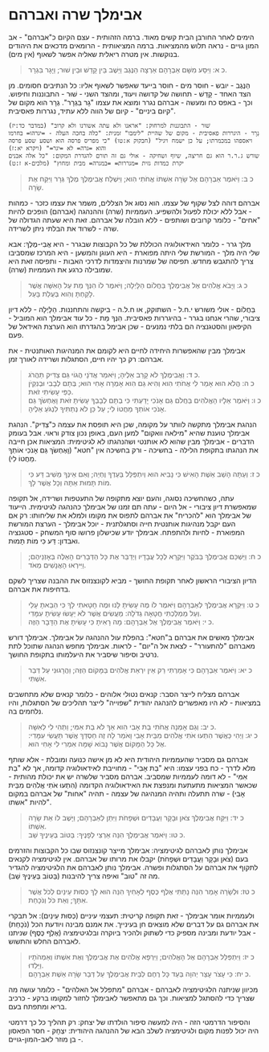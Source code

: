 # אבימלך שרה ואברהם

הימים לאחר החורבן הבית קשים מאוד.
ברמה הזהותית - עצם הקיום כ"אברהם" - אב המון גויים - נראה תלוש מהמציאות.
ברמה המציאותית - הרומאים מדכאים את היהודים בנוקשות.
אין מטרה ריאלית שאליה אפשר לשאוף (אין מים).

> כ א: וַיִּסַּע מִשָּׁם אַבְרָהָם אַרְצָה הַנֶּגֶב וַיֵּשֶׁב בֵּין קָדֵשׁ וּבֵין שׁוּר; וַיָּגָר בִּגְרָר.  

הַנֶּגֶב - יובש - חוסר מים - חוסר בייעד שאפשר לשאוף אליו: כל הנתיבים חסומים.
מן הצד האחד - קָדֵשׁ - תחושה של קדושה ויעוד, ומהצד השני - שׁוּר - התבוננות וחיפוש.
וכך - באפס כח ומעשה - אברהם נגרר ומוצא את עצמו "גָר בִּגְרָר".
גְרָר הוא מקום של "קיום ביניים" - קיום של הווה ללא עתיד, נגררות פאסיבית.

```lexical
שׁוּר - התבוננות למרחוק: "אראנו ולא עתה אשורנו ולא קרוב" (במדבר כד:יז)
גְרָר - היגררות פאסיבית - מקום של שהיית "לימבו" זמנית: "כלה בחכה העלה - =יגרהו= בחרמו ויאספהו במכמרתו; על כן ישמח ויגיל" (חבקוק א:טו) "כי מפריס פרסה הוא ושסע שסע פרסה והוא =גרה= לא =יגר=" (ויקרא יא:ז)
שורש ג.ר.ר הוא גם חריצה, שיוף ושחיקה - אולי גם זה תורם להגדרת המקום: "כל אלה אבנים יקרת כמדות גזית =מגררות= =במגרה= מבית ומחוץ" (מלכים-א ז:ט)
```

> כ ב: וַיֹּאמֶר אַבְרָהָם אֶל שָׂרָה אִשְׁתּוֹ אֲחֹתִי הִוא; וַיִּשְׁלַח אֲבִימֶלֶךְ מֶלֶךְ גְּרָר וַיִּקַּח אֶת שָׂרָה.  

אברהם דוהה לצל שקוף של עצמו.
הוא נסוג אל הצללים, משמר את עצמו כזכר - כמהות - אבל ללא יכולת לפעול ולהשפיע.
העממיות (שרה) וההנהגה (אברהם) הופכים להיות "אחים" - כלומר קרובים ושותפים - ללא הובלה של אברהם.
זאת היא שעתה הגדולה של שרה - לשרוד את הבלתי ניתן לשרידה.

מלך גרר - כלומר האידאולוגיה הכוללת של כל הקבוצות שבגרר - היא אֲבִי-מֶלֶךְ: אבא שלי היה מלך - המורשת שלי היתה מפוארת - היא העוגן והמשען - היא המרכז שמסביבו צריך להתגבש מחדש.
תפיסה של שמרנות והיצמדות לדרכי האבות - ותפיסה זאת היא שמובילה כרגע את העממיות (שרה).

> כ ג: וַיָּבֹא אֱלֹהִים אֶל אֲבִימֶלֶךְ בַּחֲלוֹם הַלָּיְלָה; וַיֹּאמֶר לוֹ הִנְּךָ מֵת עַל הָאִשָּׁה אֲשֶׁר לָקַחְתָּ וְהִוא בְּעֻלַת בָּעַל.  

בַּחֲלוֹם - אולי משורש י.ח.ל - השתוקק, או ח.ל.ה - ביקשה והתחננות.
הַלָּיְלָה - ללא דיון ציבורי, שהרי אנחנו בגרר - בהיגררות פאסיבית.
הִנְּךָ מֵת - כל עוד אבימלך הוא המוביל - הקיפאון והסטגנציה הם בלתי נמנעים - שכן אבימל בהגדרתו הוא הערצת האידאל של פעם.

אבימלך מבין שהאפשרות היחידה לחיים היא לקומם את המנהיגות האותנטית - את אברהם: רק כך יהיו חיים, הסתגלות ושרידה לאורך זמן.

> כ ד: וַאֲבִימֶלֶךְ לֹא קָרַב אֵלֶיהָ; וַיֹּאמַר אֲדֹנָי הֲגוֹי גַּם צַדִּיק תַּהֲרֹג.  
> כ ה: הֲלֹא הוּא אָמַר לִי אֲחֹתִי הִוא וְהִיא גַם הִוא אָמְרָה אָחִי הוּא; בְּתָם לְבָבִי וּבְנִקְיֹן כַּפַּי עָשִׂיתִי זֹאת.  
> כ ו: וַיֹּאמֶר אֵלָיו הָאֱלֹהִים בַּחֲלֹם גַּם אָנֹכִי יָדַעְתִּי כִּי בְתָם לְבָבְךָ עָשִׂיתָ זֹּאת וָאֶחְשֹׂךְ גַּם אָנֹכִי אוֹתְךָ מֵחֲטוֹ לִי; עַל כֵּן לֹא נְתַתִּיךָ לִנְגֹּעַ אֵלֶיהָ.  

הנהגת אבימלך מתקשה לוותר על מקומה, שכן היא תופסת את עצמה כ"צַדִּיק".
הנהגת אבימלך טוענת שהיא "מילאה וואקום" למען העם, באופן נכון צודק וראוי.
אבל בעומק הדברים - אבימלך מבין שהוא לא אותנטי ושהנהגתו לא לגיטימית: המציאות אכן חייבה את הנהגתו בתקופת הלילה - בחשיכה - ורק בחשיכה אין "חטא" (וָאֶחְשֹׂךְ גַּם אָנֹכִי אוֹתְךָ מֵחֲטוֹ לִי).

> כ ז: וְעַתָּה הָשֵׁב אֵשֶׁת הָאִישׁ כִּי נָבִיא הוּא וְיִתְפַּלֵּל בַּעַדְךָ וֶחְיֵה; וְאִם אֵינְךָ מֵשִׁיב דַּע כִּי מוֹת תָּמוּת אַתָּה וְכָל אֲשֶׁר לָךְ.  

עתה, כשהחשיכה נסוגה, והעם יוצא מתקופה של התעטפות ושרידה, אל תקופה שמאפשרת דיון ציבורי - אל היום - עתה תם זמנו של אבימלך כהנהגה לגיטימית.
הייעוד של אבימלך הוא "להכריח" את אברהם לתפוס את מקומו ולמלא את שליחותו: רק אם העם יקבל מנהיגות אותנטית חייה וסתגלתנית - יוכל אבימלך - הערצת המורשת המפוארת - לחיות ולהתפתח.
אבימלך יודע שכישלון פרושו סוף המשחק - סטגנציה ואבדון: דַּע כִּי מוֹת תָּמוּת.

> כ ח: וַיַּשְׁכֵּם אֲבִימֶלֶךְ בַּבֹּקֶר וַיִּקְרָא לְכָל עֲבָדָיו וַיְדַבֵּר אֶת כָּל הַדְּבָרִים הָאֵלֶּה בְּאָזְנֵיהֶם; וַיִּירְאוּ הָאֲנָשִׁים מְאֹד.  

הדיון הציבורי הראשון לאחר תקופת החושך - מביא לקונצנזוס את ההבנה שצריך לשקם בדחיפות את אברהם.

> כ ט: וַיִּקְרָא אֲבִימֶלֶךְ לְאַבְרָהָם וַיֹּאמֶר לוֹ מֶה עָשִׂיתָ לָּנוּ וּמֶה חָטָאתִי לָךְ כִּי הֵבֵאתָ עָלַי וְעַל מַמְלַכְתִּי חֲטָאָה גְדֹלָה: מַעֲשִׂים אֲשֶׁר לֹא יֵעָשׂוּ עָשִׂיתָ עִמָּדִי.  
> כ י: וַיֹּאמֶר אֲבִימֶלֶךְ אֶל אַבְרָהָם: מָה רָאִיתָ כִּי עָשִׂיתָ אֶת הַדָּבָר הַזֶּה.  

אבימלך מאשים את אברהם ב"חטא": בהפלת עול ההנהגה על אבימלך.
אבימלך דורש מאברהם "להתעורר" - לצאת אל ה"יום" - לראות.
אבימלך מחפש הנהגה שתוכל לתת נרטיב וסיפור שיסביר את היעלמותו בתקופת החושך.

> כ יא: וַיֹּאמֶר אַבְרָהָם כִּי אָמַרְתִּי רַק אֵין יִרְאַת אֱלֹהִים בַּמָּקוֹם הַזֶּה; וַהֲרָגוּנִי עַל דְּבַר אִשְׁתִּי.  

אברהם מצליח לייצר הסבר:
קנאים נטולי אלוהים - כלומר קנאים שלא מתחשבים במציאות - לא היו מאפשרים להנהגה יהודית "שפוייה" לייצר תהליכים של הסתגלות, והיו נלחמים בה.

> כ יב: וְגַם אָמְנָה אֲחֹתִי בַת אָבִי הִוא אַךְ לֹא בַת אִמִּי; וַתְּהִי לִי לְאִשָּׁה.  
> כ יג: וַיְהִי כַּאֲשֶׁר הִתְעוּ אֹתִי אֱלֹהִים מִבֵּית אָבִי וָאֹמַר לָהּ זֶה חַסְדֵּךְ אֲשֶׁר תַּעֲשִׂי עִמָּדִי: אֶל כָּל הַמָּקוֹם אֲשֶׁר נָבוֹא שָׁמָּה אִמְרִי לִי אָחִי הוּא.  

אברהם גם מסביר שהעממיות היהודית היא לא מן אישה כנועה ומובלת - אלא שותף מלא לדרך - כח בפני עצמו: היא "בַת אָבִי" - מחוייבת לאידאולוגיה קדומה, אך לא "בַת אִמִּי" - לא דומה לעממיות שמסביב.
אברהם מסביר שלשרה יש את יכולת מהותית - שכאשר המציאות מתעתעת ומנפצת את האידאולוגיה הקדומה (הִתְעוּ אֹתִי אֱלֹהִים מִבֵּית אָבִי) - שרה תתעלה ותהיה המנהיגה של עצמה - תהיה "אחות" של אברהם במקום להיות "אשתו".

> כ יד: וַיִּקַּח אֲבִימֶלֶךְ צֹאן וּבָקָר וַעֲבָדִים וּשְׁפָחֹת וַיִּתֵּן לְאַבְרָהָם; וַיָּשֶׁב לוֹ אֵת שָׂרָה אִשְׁתּוֹ.  
> כ טו: וַיֹּאמֶר אֲבִימֶלֶךְ הִנֵּה אַרְצִי לְפָנֶיךָ: בַּטּוֹב בְּעֵינֶיךָ שֵׁב.  

אבימלך נותן לאברהם לגיטימציה: אבימלך מייצר קונצנזוס שבו כל הקבוצות והזרמים בעם (צֹאן וּבָקָר וַעֲבָדִים וּשְׁפָחֹת) יקבלו את מרותו של אברהם. אין לגיטימציה לקנאים לתקוף את אברהם על הסתגלות ופשרה.
אבימלך נותן לאברהם את הלגיטימציה להגדיר מה זה "טוב" ואיפה צריך להיבנות (בַּטּוֹב בְּעֵינֶיךָ שֵׁב).

> כ טז: וּלְשָׂרָה אָמַר הִנֵּה נָתַתִּי אֶלֶף כֶּסֶף לְאָחִיךְ הִנֵּה הוּא לָךְ כְּסוּת עֵינַיִם לְכֹל אֲשֶׁר אִתָּךְ; וְאֵת כֹּל וְנֹכָחַת.  

ולעממיות אומר אבימלך - זאת תקופה קריטית: תעצמי עיניים (כְּסוּת עֵינַיִם): אל תבקרי את אברהם גם על דברים שלא מוצאים חן בעינייך. את אמנם מבינה ויודעת הכל (נֹכָחַת) - אבל יודעת ומבינה מספיק כדי לשתוק ולהכיר ביוקרה ובלגיטימציה (אֶלֶף כֶּסֶף) שניתנו לאברהם החלש והתשוש.

> כ יז: וַיִּתְפַּלֵּל אַבְרָהָם אֶל הָאֱלֹהִים; וַיִּרְפָּא אֱלֹהִים אֶת אֲבִימֶלֶךְ וְאֶת אִשְׁתּוֹ וְאַמְהֹתָיו וַיֵּלֵדוּ.  
> כ יח: כִּי עָצֹר עָצַר יְהוָה בְּעַד כָּל רֶחֶם לְבֵית אֲבִימֶלֶךְ עַל דְּבַר שָׂרָה אֵשֶׁת אַבְרָהָם.  

מכיוון שניתנה הלגיטימציה לאברהם - אברהם "מתפלל אל האלהים" - כלומר עושה מה שצריך כדי להסתגל למציאות.
וכך גם מתאפשר לאבימלך לחזור למקומו ברקע - כרכיב בריא ומתפתח בעם.

והסיפור הדרמטי הזה - היה למעשה סיפור הולדתו של יצחק: רק תהליך כל כך דרמטי היה יכול לפנות מקום ולגיטימציה לשלב הבא של ההנהגה היהודית: יִצְחָק - חסר הפאסון - בן מוזר לאב-המון-גויים.



